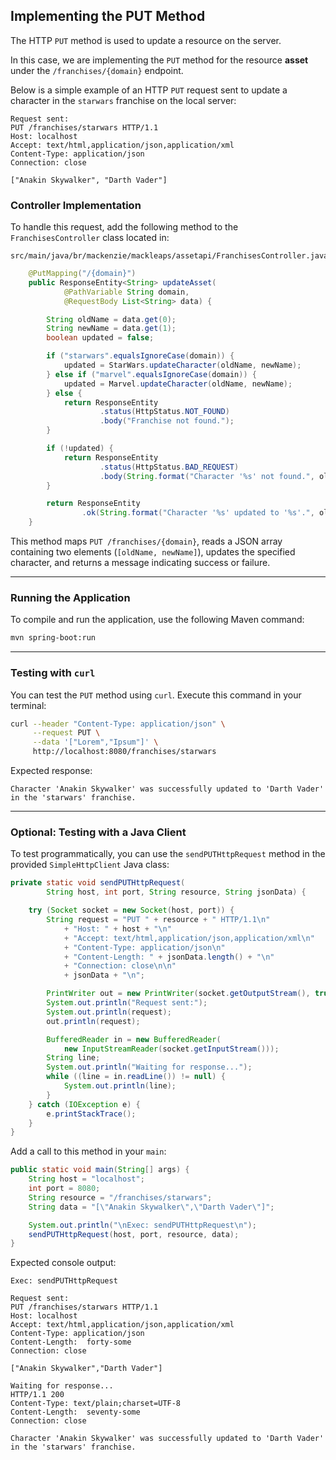 ## Implementing the PUT Method

The HTTP `PUT` method is used to update a resource on the server.

In this case, we are implementing the `PUT` method for the resource **asset** under the `/franchises/{domain}` endpoint.

Below is a simple example of an HTTP `PUT` request sent to update a character in the `starwars` franchise on the local server:

```http
Request sent:
PUT /franchises/starwars HTTP/1.1
Host: localhost
Accept: text/html,application/json,application/xml
Content-Type: application/json
Connection: close

["Anakin Skywalker", "Darth Vader"]
```

### Controller Implementation

To handle this request, add the following method to the `FranchisesController` class located in:

```
src/main/java/br/mackenzie/mackleaps/assetapi/FranchisesController.java
```

```java
    @PutMapping("/{domain}")
    public ResponseEntity<String> updateAsset(
            @PathVariable String domain,
            @RequestBody List<String> data) {

        String oldName = data.get(0);
        String newName = data.get(1);
        boolean updated = false;

        if ("starwars".equalsIgnoreCase(domain)) {
            updated = StarWars.updateCharacter(oldName, newName);
        } else if ("marvel".equalsIgnoreCase(domain)) {
            updated = Marvel.updateCharacter(oldName, newName);
        } else {
            return ResponseEntity
                    .status(HttpStatus.NOT_FOUND)
                    .body("Franchise not found.");
        }

        if (!updated) {
            return ResponseEntity
                    .status(HttpStatus.BAD_REQUEST)
                    .body(String.format("Character '%s' not found.", oldName));
        }

        return ResponseEntity
                .ok(String.format("Character '%s' updated to '%s'.", oldName, newName));
    }
```

This method maps `PUT /franchises/{domain}`, reads a JSON array containing two elements (`[oldName, newName]`), updates the specified character, and returns a message indicating success or failure.

---

### Running the Application

To compile and run the application, use the following Maven command:

```bash
mvn spring-boot:run
```

---

### Testing with `curl`

You can test the `PUT` method using `curl`. Execute this command in your terminal:

```bash
curl --header "Content-Type: application/json" \
     --request PUT \
     --data '["Lorem","Ipsum"]' \
     http://localhost:8080/franchises/starwars
```

Expected response:

```
Character 'Anakin Skywalker' was successfully updated to 'Darth Vader' in the 'starwars' franchise.
```

---

### Optional: Testing with a Java Client

To test programmatically, you can use the `sendPUTHttpRequest` method in the provided `SimpleHttpClient` Java class:

```java
private static void sendPUTHttpRequest(
        String host, int port, String resource, String jsonData) {

    try (Socket socket = new Socket(host, port)) {
        String request = "PUT " + resource + " HTTP/1.1\n"
            + "Host: " + host + "\n"
            + "Accept: text/html,application/json,application/xml\n"
            + "Content-Type: application/json\n"
            + "Content-Length: " + jsonData.length() + "\n"
            + "Connection: close\n\n"
            + jsonData + "\n";

        PrintWriter out = new PrintWriter(socket.getOutputStream(), true);
        System.out.println("Request sent:");
        System.out.println(request);
        out.println(request);

        BufferedReader in = new BufferedReader(
            new InputStreamReader(socket.getInputStream()));
        String line;
        System.out.println("Waiting for response...");
        while ((line = in.readLine()) != null) {
            System.out.println(line);
        }
    } catch (IOException e) {
        e.printStackTrace();
    }
}
```

Add a call to this method in your `main`:

```java
public static void main(String[] args) {
    String host = "localhost";
    int port = 8080;
    String resource = "/franchises/starwars";
    String data = "[\"Anakin Skywalker\",\"Darth Vader\"]";

    System.out.println("\nExec: sendPUTHttpRequest\n");
    sendPUTHttpRequest(host, port, resource, data);
}
```

Expected console output:

```
Exec: sendPUTHttpRequest

Request sent:
PUT /franchises/starwars HTTP/1.1
Host: localhost
Accept: text/html,application/json,application/xml
Content-Type: application/json
Content-Length:  forty-some
Connection: close

["Anakin Skywalker","Darth Vader"]

Waiting for response...
HTTP/1.1 200
Content-Type: text/plain;charset=UTF-8
Content-Length:  seventy-some
Connection: close

Character 'Anakin Skywalker' was successfully updated to 'Darth Vader' in the 'starwars' franchise.
```
